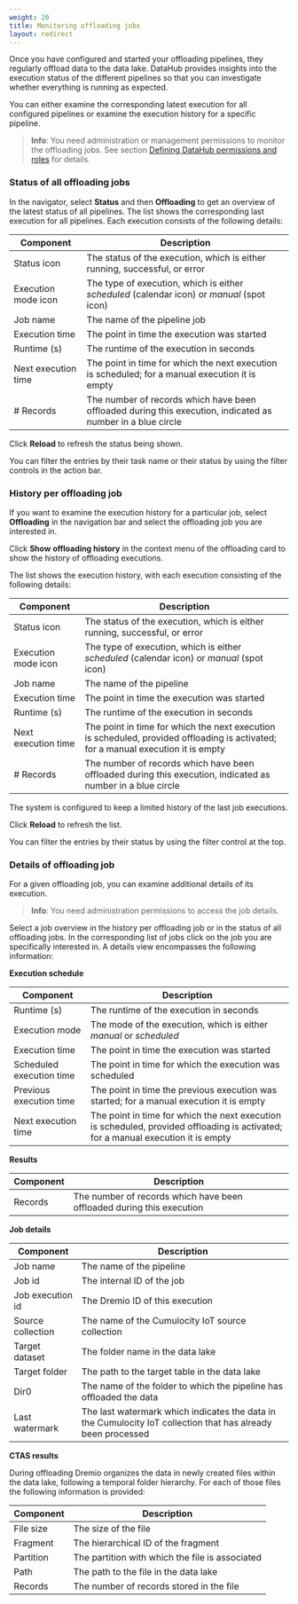 ```yaml
---
weight: 20
title: Monitoring offloading jobs
layout: redirect
---
```


Once you have configured and started your offloading pipelines, they regularly offload data to the data lake. DataHub provides insights into the execution status of the different pipelines so that you can investigate whether everything is running as expected.

You can either examine the corresponding latest execution for all configured pipelines or examine the execution history for a specific pipeline.

>**Info**: You need administration or management permissions to monitor the offloading jobs. See section [Defining DataHub permissions and roles](/datahub/setting-up-datahub#defining-permissions) for details.

### Status of all offloading jobs

<a id="status-of-all-offloading-jobs"></a>

In the navigator, select **Status** and then **Offloading** to get an overview of the latest status of all pipelines. The list shows the corresponding last execution for all pipelines. Each execution consists of the following details:

| Component | Description |
| ---         | --- |
| Status icon | The status of the execution, which is either running, successful, or error
| Execution mode icon | The type of execution, which is either *scheduled* (calendar icon) or *manual* (spot icon)
| Job name | The name of the pipeline job
| Execution time | The point in time the execution was started
| Runtime (s) | The runtime of the execution in seconds
| Next execution time | The point in time for which the next execution is scheduled; for a manual execution it is empty
| \# Records | The number of records which have been offloaded during this execution, indicated as number in a blue circle

Click **Reload** to refresh the status being shown.

You can filter the entries by their task name or their status by using the filter controls in the action bar.

### History per offloading job

<a id="history-per-offloading-job"></a>

If you want to examine the execution history for a particular job, select **Offloading** in the navigation bar and select the offloading job you are interested in.

Click **Show offloading history** in the context menu of the offloading card to show the history of offloading executions.

The list shows the execution history, with each execution consisting of the following details:

| Component | Description |
| ---         | --- |
| Status icon | The status of the execution, which is either running, successful, or error
| Execution mode icon | The type of execution, which is either *scheduled* (calendar icon) or *manual* (spot icon)
| Job name | The name of the pipeline
| Execution time | The point in time the execution was started
| Runtime (s) | The runtime of the execution in seconds
| Next execution time | The point in time for which the next execution is scheduled, provided offloading is activated; for a manual execution it is empty 
| \# Records | The number of records which have been offloaded during this execution, indicated as number in a blue circle

The system is configured to keep a limited history of the last job executions. 

Click **Reload** to refresh the list.

You can filter the entries by their status by using the filter control at the top.

### Details of offloading job

<a id="details-offloading-job"></a>

For a given offloading job, you can examine additional details of its execution. 

>**Info**: You need administration permissions to access the job details.

Select a job overview in the history per offloading job or in the status of all offloading jobs. In the corresponding list of jobs click on the job you are specifically interested in. A details view encompasses the following information:

**Execution schedule**

| Component | Description |
| ---         | --- |
| Runtime (s) | The runtime of the execution in seconds
| Execution mode | The mode of the execution, which is either *manual* or *scheduled*
| Execution time | The point in time the execution was started
| Scheduled execution time | The point in time for which the execution was scheduled
| Previous execution time | The point in time the previous execution was started; for a manual execution it is empty
| Next execution time | The point in time for which the next execution is scheduled, provided offloading is activated; for a manual execution it is empty

**Results**

| Component | Description |
| ---         | --- |
| Records | The number of records which have been offloaded during this execution

**Job details**

| Component | Description |
| ---         | --- |
| Job name | The name of the pipeline
| Job id | The internal ID of the job
| Job execution id | The Dremio ID of this execution
| Source collection | The name of the Cumulocity IoT source collection
| Target dataset | The folder name in the data lake
| Target folder | The path to the target table in the data lake
| Dir0 | The name of the folder to which the pipeline has offloaded the data
| Last watermark | The last watermark which indicates the data in the Cumulocity IoT collection that has already been processed

**CTAS results**

During offloading Dremio organizes the data in newly created files within the data lake, following a temporal folder hierarchy. For each of those files the following information is provided:

| Component | Description |
| ---         | --- |
| File size | The size of the file
| Fragment | The hierarchical ID of the fragment
| Partition | The partition with which the file is associated
| Path | The path to the file in the data lake
| Records | The number of records stored in the file